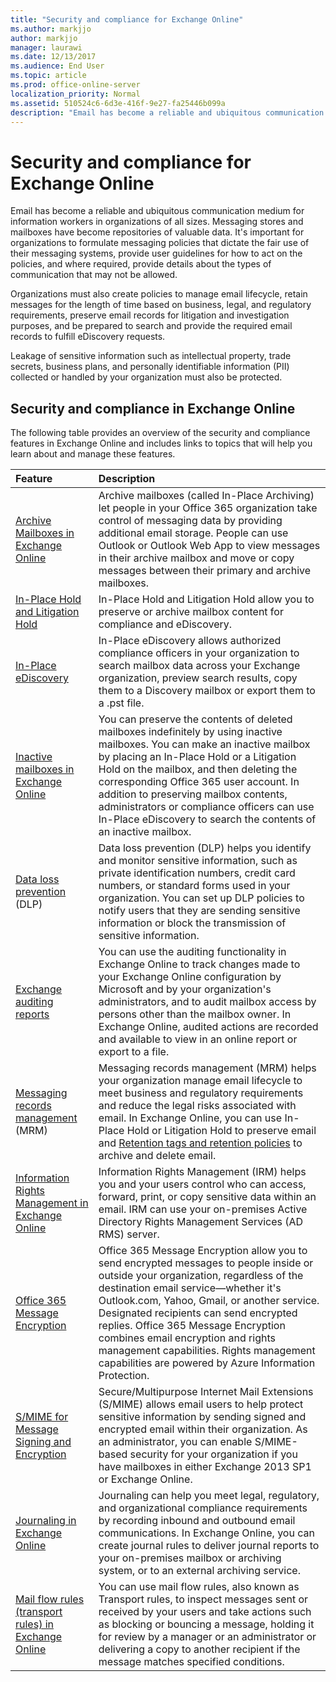 ```yaml
---
title: "Security and compliance for Exchange Online"
ms.author: markjjo
author: markjjo
manager: laurawi
ms.date: 12/13/2017
ms.audience: End User
ms.topic: article
ms.prod: office-online-server
localization_priority: Normal
ms.assetid: 510524c6-6d3e-416f-9e27-fa25446b099a
description: "Email has become a reliable and ubiquitous communication medium for information workers in organizations of all sizes. Messaging stores and mailboxes have become repositories of valuable data. It's important for organizations to formulate messaging policies that dictate the fair use of their messaging systems, provide user guidelines for how to act on the policies, and where required, provide details about the types of communication that may not be allowed."
---
```


# Security and compliance for Exchange Online

Email has become a reliable and ubiquitous communication medium for information workers in organizations of all sizes. Messaging stores and mailboxes have become repositories of valuable data. It's important for organizations to formulate messaging policies that dictate the fair use of their messaging systems, provide user guidelines for how to act on the policies, and where required, provide details about the types of communication that may not be allowed.
  
Organizations must also create policies to manage email lifecycle, retain messages for the length of time based on business, legal, and regulatory requirements, preserve email records for litigation and investigation purposes, and be prepared to search and provide the required email records to fulfill eDiscovery requests.
  
Leakage of sensitive information such as intellectual property, trade secrets, business plans, and personally identifiable information (PII) collected or handled by your organization must also be protected.
  
## Security and compliance in Exchange Online

The following table provides an overview of the security and compliance features in Exchange Online and includes links to topics that will help you learn about and manage these features.
  
|**Feature**|**Description**|
|:-----|:-----|
|[Archive Mailboxes in Exchange Online](http://technet.microsoft.com/library/ec4a9d78-f65e-4980-a16a-4c7328de7a71.aspx) <br/> |Archive mailboxes (called In-Place Archiving) let people in your Office 365 organization take control of messaging data by providing additional email storage. People can use Outlook or Outlook Web App to view messages in their archive mailbox and move or copy messages between their primary and archive mailboxes.  <br/> |
|[In-Place Hold and Litigation Hold](in-place-and-litigation-holds.md) <br/> |In-Place Hold and Litigation Hold allow you to preserve or archive mailbox content for compliance and eDiscovery.  <br/> |
|[In-Place eDiscovery](in-place-ediscovery/in-place-ediscovery.md) <br/> |In-Place eDiscovery allows authorized compliance officers in your organization to search mailbox data across your Exchange organization, preview search results, copy them to a Discovery mailbox or export them to a .pst file.  <br/> |
|[Inactive mailboxes in Exchange Online](http://technet.microsoft.com/library/2f2948c5-1c5a-4643-865c-b36e4ac1414b.aspx) <br/> |You can preserve the contents of deleted mailboxes indefinitely by using inactive mailboxes. You can make an inactive mailbox by placing an In-Place Hold or a Litigation Hold on the mailbox, and then deleting the corresponding Office 365 user account. In addition to preserving mailbox contents, administrators or compliance officers can use In-Place eDiscovery to search the contents of an inactive mailbox.  <br/> |
|[Data loss prevention](data-loss-prevention/data-loss-prevention.md) (DLP)  <br/> |Data loss prevention (DLP) helps you identify and monitor sensitive information, such as private identification numbers, credit card numbers, or standard forms used in your organization. You can set up DLP policies to notify users that they are sending sensitive information or block the transmission of sensitive information.  <br/> |
|[Exchange auditing reports](exchange-auditing-reports/exchange-auditing-reports.md) <br/> |You can use the auditing functionality in Exchange Online to track changes made to your Exchange Online configuration by Microsoft and by your organization's administrators, and to audit mailbox access by persons other than the mailbox owner. In Exchange Online, audited actions are recorded and available to view in an online report or export to a file.  <br/> |
|[Messaging records management](messaging-records-management/messaging-records-management.md) (MRM)  <br/> |Messaging records management (MRM) helps your organization manage email lifecycle to meet business and regulatory requirements and reduce the legal risks associated with email. In Exchange Online, you can use In-Place Hold or Litigation Hold to preserve email and [Retention tags and retention policies](messaging-records-management/retention-tags-and-policies.md) to archive and delete email.  <br/> |
|[Information Rights Management in Exchange Online](http://technet.microsoft.com/library/2c956776-0016-4be6-b4cd-133a237f4a9e.aspx) <br/> | Information Rights Management (IRM) helps you and your users control who can access, forward, print, or copy sensitive data within an email. IRM can use your on-premises Active Directory Rights Management Services (AD RMS) server.  <br/> |
|[Office 365 Message Encryption](https://support.office.com/article/0432dce9-d9b6-4e73-8a13-4a932eb0081e) <br/> | Office 365 Message Encryption allow you to send encrypted messages to people inside or outside your organization, regardless of the destination email service—whether it's Outlook.com, Yahoo, Gmail, or another service. Designated recipients can send encrypted replies. Office 365 Message Encryption combines email encryption and rights management capabilities. Rights management capabilities are powered by Azure Information Protection.  <br/> |
|[S/MIME for Message Signing and Encryption](http://technet.microsoft.com/library/887c710b-0ec6-4ff0-8065-5f05f74afef3.aspx) <br/> |Secure/Multipurpose Internet Mail Extensions (S/MIME) allows email users to help protect sensitive information by sending signed and encrypted email within their organization. As an administrator, you can enable S/MIME-based security for your organization if you have mailboxes in either Exchange 2013 SP1 or Exchange Online.  <br/> |
|[Journaling in Exchange Online](journaling/journaling.md) <br/> |Journaling can help you meet legal, regulatory, and organizational compliance requirements by recording inbound and outbound email communications. In Exchange Online, you can create journal rules to deliver journal reports to your on-premises mailbox or archiving system, or to an external archiving service.  <br/> |
|[Mail flow rules (transport rules) in Exchange Online](mail-flow-rules/mail-flow-rules.md) <br/> |You can use mail flow rules, also known as Transport rules, to inspect messages sent or received by your users and take actions such as blocking or bouncing a message, holding it for review by a manager or an administrator or delivering a copy to another recipient if the message matches specified conditions.  <br/> |
   

